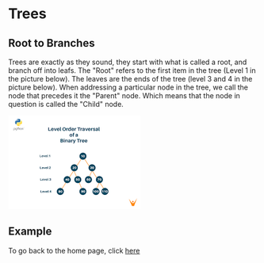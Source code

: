 # Trees


## Root to Branches
Trees are exactly as they sound, they start with what is called a root, and branch off into leafs. The "Root" refers to the first item in the tree (Level 1 in the picture below). The leaves are the ends of the tree (level 3 and 4 in the picture below). When addressing a particular node in the tree, we call the node that precedes it the "Parent" node. Which means that the node in question is called the "Child" node.

![](https://github.com/PaulMcB1234/CSE212_Final_Project_Paul_McBride/blob/main/Picture%20Tree.jpg)

## Example



To go back to the home page, click [here](https://github.com/PaulMcB1234/CSE212_Final_Project_Paul_McBride/blob/main/0-Welcome.md)
